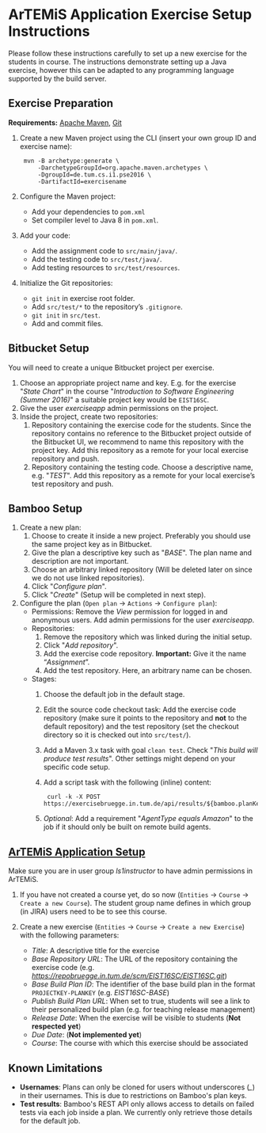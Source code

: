 # ArTEMiS Application Exercise Setup Instructions

Please follow these instructions carefully to set up a new exercise for the students in course. The instructions demonstrate setting up a Java exercise, however this can be adapted to any programming language supported by the build server.

## Exercise Preparation
**Requirements:** [Apache Maven](https://maven.apache.org/), [Git](https://git-scm.com/)
1. Create a new Maven project using the CLI (insert your own group ID and exercise name):

        mvn -B archetype:generate \
            -DarchetypeGroupId=org.apache.maven.archetypes \
            -DgroupId=de.tum.cs.i1.pse2016 \
            -DartifactId=exercisename
                           
2. Configure the Maven project:
    * Add your dependencies to `pom.xml`
    * Set compiler level to Java 8 in `pom.xml`.
3. Add your code:
    - Add the assignment code to `src/main/java/`.
    - Add the testing code to `src/test/java/`.
    - Add testing resources to `src/test/resources`.
4. Initialize the Git repositories:
    - `git init` in exercise root folder.
    - Add `src/test/*` to the repository’s `.gitignore`.
    - `git init` in `src/test`.
    - Add and commit files.


## Bitbucket Setup

You will need to create a unique Bitbucket project per exercise.

1. Choose an appropriate project name and key. E.g. for the exercise "*State Chart*" in the course "*Introduction to Software Engineering (Summer 2016)*" a suitable project key would be `EIST16SC`.
2. Give the user *exerciseapp* admin permissions on the project.
3. Inside the project, create two repositories:
    1. Repository containing the exercise code for the students. Since the repository contains no reference to the Bitbucket project outside of the Bitbucket UI, we recommend to name this repository with the project key. Add this repository as a remote for your local exercise repository and push.
    2. Repository containing the testing code. Choose a descriptive name, e.g. "*TEST*". Add this repository as a remote for your local exercise’s test repository and push.

## Bamboo Setup

1. Create a new plan:
    1. Choose to create it inside a new project. Preferably you should use the same project key as in Bitbucket.
    2. Give the plan a descriptive key such as "*BASE*". The plan name and description are not important.
    3. Choose an arbitrary linked repository (Will be deleted later on since we do not use linked repositories).
    4. Click "*Configure plan*".
    5. Click  "*Create*" (Setup will be completed in next step).
2. Configure the plan (`Open plan` -> `Actions` -> `Configure plan`):
    * Permissions: Remove the *View* permission for logged in and anonymous users. Add admin permissions for the user *exerciseapp*.
    * Repositories: 
        1. Remove the repository which was linked during the initial setup.
        2. Click "*Add repository*".
        3. Add the exercise code repository. **Important:** Give it the name “*Assignment*”.
        4. Add the test repository. Here, an arbitrary name can be chosen.
    * Stages:
        1. Choose the default job in the default stage.
        2. Edit the source code checkout task: Add the exercise code repository (make sure it points to the repository and **not** to the default repository) and the test repository (set the checkout directory so it is checked out into `src/test/`).
        3. Add a Maven 3.x task with goal `clean test`. Check "*This build will produce test results*". Other settings might depend on your specific code setup.
        4. Add a script task with the following (inline) content:

                curl -k -X POST https://exercisebruegge.in.tum.de/api/results/${bamboo.planKey}
        5. *Optional*: Add a requirement "*AgentType equals Amazon*" to the job if it should only be built on remote build agents.

## [ArTEMiS Application Setup](https://exercisebruegge.in.tum.de)

Make sure you are in user group *ls1instructor* to have admin permissions in ArTEMiS.

1. If you have not created a course yet, do so now (`Entities` -> `Course` -> `Create a new Course`). The student group name defines in which group (in JIRA) users need to be to see this course. 

2. Create a new exercise (`Entities` -> `Course` -> `Create a new Exercise`) with the following parameters:
    * *Title*: A descriptive title for the exercise
    * *Base Repository URL*: The URL of the repository containing the exercise code (e.g. *https://repobruegge.in.tum.de/scm/EIST16SC/EIST16SC.git*)
    * *Base Build Plan ID*: The identifier of the base build plan in the format `PROJECTKEY-PLANKEY` (e.g. *EIST16SC-BASE*)
    * *Publish Build Plan URL*: When set to true, students will see a link to their personalized build plan (e.g. for teaching release management)
    * *Release Date*: When the exercise will be visible to students (**Not respected yet**)
    * *Due Date*: (**Not implemented yet**)
    * *Course*: The course with which this exercise should be associated

## Known Limitations
* **Usernames**: Plans can only be cloned for users without underscores (*_*) in their usernames. This is due to restrictions on Bamboo's plan keys.
* **Test results**: Bamboo's REST API only allows access to details on failed tests via each job inside a plan. We currently only retrieve those details for the default job.
